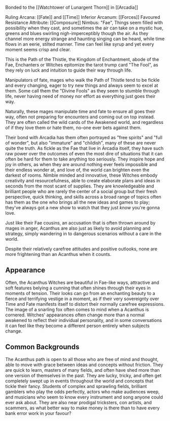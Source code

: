 Bonded to the [[Watchtower of Lunargent Thorn]] in [[Arcadia]]

Ruling Arcana: [[Fate]] and [[Time]]
Inferior Arcanum: [[Forces]]
Favoured Resistance Attribute: [[Composure]]
Nimbus: "Fae", Things seem filled with possibility when they cast, and sometimes the air can take on a mystic hue, greens and blues swirling nigh-imperceptibly though the air. As they channel more energy strange and haunting singing can be heard, while time flows in an eerie, stilted manner. Time can feel like syrup and yet every moment seems crisp and clear.

This is the Path of the Thistle, the Kingdom of Enchantment, abode of the Fae, Enchanters or Witches epitomize the tarot trump card "The Fool", as they rely on luck and intuition to guide their way through life.

Manipulators of fate, mages who walk the Path of Thistle tend to be fickle and every changing, eager to try new things and always seem to excel at them.
Some call them the "Divine Fools" as they seem to stumble through life, never having need of money nor effort as everything just goes their way.

Naturally, these mages manipulate time and fate to ensure all goes their way, often not preparing for encounters and coming out on top instead. They are often called the wild cards of the Awakened world, and regardless of if they love them or hate them, no-one ever bets against them.

Their bond with Arcadia has them often portrayed as "free spirits" and "full of wonder", but also "immature" and "childish", many of these are never quite the truth.
As fickle as the Fae that live in Arcadia itself, they have such raw power over the outcomes of even the most dire of situations that it can often be hard for them to take anything too seriously.
They inspire hope and joy in others, as when they are around nothing ever feels impossible and their endless wonder at, and love of, the world can brighten even the darkest of rooms. Nimble minded and innovative, these Witches embody creativity and resourcefulness, able to create elaborate plans and ideas in seconds from the most scant of supplies.
They are knowledgeable and brilliant people who are rarely the center of a social group but their fresh perspective, quick thinking, and skills across a broad range of topics often has them as the one who brings all the new ideas and games to play; they've always got a new show to watch that they just *know* you're gonna love.

Just like their Fae cousins, an accusation that is often thrown around by mages in anger, Acanthus are also just as likely to avoid planning and strategy, simply wandering in to dangerous scenarios without a care in the world.

Despite their relatively carefree attitudes and positive outlooks, none are more frightening than an Acanthus when it counts.

## Appearance
Often, the Acanthus Witches are beautiful in Fae-like ways, attractive and soft features belying a cunning that often shines through their eyes in moments of tension. Their looks can go from an enchanting beauty to a fierce and terrifying vestige in a moment, as if their very sovereignty over Time and Fate manifests itself to distort their normally carefree expressions. The image of a snarling fox often comes to mind when a Acanthus is cornered.
Witches' appearances often change more than a normal awakened to reflect their individual personality, and in some conversations it can feel like they become a different person entirely when subjects change.

## Common Backgrounds
The Acanthus path is open to all those who are free of mind and thought, able to move with grace between ideas and concepts without friction. They are quick to learn, masters of many fields, and often have shed more than one version of themselves in the past.
They are lucky, tricky, and often get completely swept up in events throughout the world and concepts that tickle their fancy.
Students of complex and sprawling fields, brilliant gamblers who play the odds perfectly, actors who make audiences weep, and musicians who seem to know every instrument and song anyone could ever ask about.  They are also near prodigal tricksters, con artists, and scammers, as what better way to make money is there than to have every bank error work in your favour?

